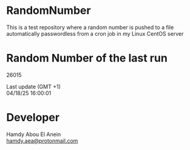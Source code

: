 # RandomNumber    
This is a test repository where a random number is pushed to a file automatically passwordless from a cron job in my Linux CentOS server    
# Random Number of the last run   
26015
      
Last update (GMT +1)    
04/18/25 16:00:01
# Developer    
Hamdy Abou El Anein   
hamdy.aea@protonmail.com
